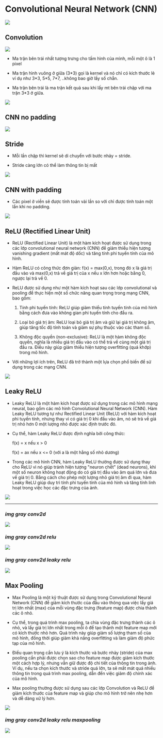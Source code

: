 # Convolutional Neural Network (CNN)

<img src="/imagesMarkdown/Screenshot 2023-03-02 024303.png" width="" height="">

## Convolution

<img src="/imagesMarkdown/conv-full-layer.gif" width="" height="">


*   Ma trận bên trái nhất tượng trưng cho tấm hình của mình, mỗi một ô là 1 pixel

*   Ma trận hình vuông ở giữa (3*3) gọi là kernel và nó chỉ có kích thước lẻ ví dụ như 3\*3, 5\*5, 7\*7, ..không bao giờ lấy số chẵn.

*   Ma trận bên trái là ma trận kết quả sau khi lấy mt bên trái chập với ma trận 3\*3 ở giữa.


<img src="/imagesMarkdown/Screenshot 2023-03-02 042049.png" width="" height="">

## CNN no padding 

<img src="/imagesMarkdown/Convolution_arithmetic_-_No_padding_strides.gif" width="" height="">

## Stride

*   Mỗi lần chập thì kernel sẽ di chuyển với bước nhảy = stride.

*   Stride càng lớn có thể làm thông tin bị mất

<img src="/imagesMarkdown/Stride_convolution.gif" width="" height="">

## CNN with padding 

*   Các pixel ở viền sẽ được tính toán vài lần so với chỉ được tính toán một lần khi no padding.

<img src="/imagesMarkdown/Convolution_arithmetic_-_Padding_strides.gif" width="" height="">

## ReLU (Rectified Linear Unit)

*   ReLU (Rectified Linear Unit) là một hàm kích hoạt được sử dụng trong các lớp convolutional neural network (CNN) để giảm thiểu hiện tượng vanishing gradient (mất mát độ dốc) và tăng tính phi tuyến tính của mô hình.

*   Hàm ReLU có công thức đơn giản: f(x) = max(0,x), trong đó x là giá trị đầu vào và max(0,x) trả về giá trị của x nếu x lớn hơn hoặc bằng 0, ngược lại trả về 0.

*   ReLU được sử dụng như một hàm kích hoạt sau các lớp convolutional và pooling để thực hiện một số chức năng quan trọng trong mạng CNN, bao gồm:

    1.  Tính phi tuyến tính: ReLU giúp giảm thiểu tính tuyến tính của mô hình bằng cách đưa vào không gian phi tuyến tính cho đầu ra.

    2.  Loại bỏ giá trị âm: ReLU loại bỏ giá trị âm và giữ lại giá trị không âm, giúp tăng tốc độ tính toán và giảm sự phụ thuộc vào các tham số.

    3.  Không độc quyền (non-exclusive): ReLU là một hàm không độc quyền, nghĩa là nhiều giá trị đầu vào có thể trả về cùng một giá trị đầu ra. Điều này giúp giảm thiểu hiện tượng overfitting (quá khớp) trong mô hình.

*   Với những lợi ích trên, ReLU đã trở thành một lựa chọn phổ biến để sử dụng trong các mạng CNN.

<img src="/imagesMarkdown/ReLU-activation-function.png" width="" height="">

## Leaky ReLU

*   Leaky ReLU là một hàm kích hoạt được sử dụng trong các mô hình mạng neural, bao gồm các mô hình Convolutional Neural Network (CNN). Hàm Leaky ReLU tương tự như Rectified Linear Unit (ReLU) với hàm kích hoạt phi tuyến tính, nhưng thay vì có giá trị 0 khi đầu vào âm, nó sẽ trả về giá trị nhỏ hơn 0 một lượng nhỏ được xác định trước đó.

*   Cụ thể, hàm Leaky ReLU được định nghĩa bởi công thức:

    f(x) = x nếu x > 0

    f(x) = ax nếu x <= 0 (với a là một hằng số nhỏ dương)

*   Trong các mô hình CNN, hàm Leaky ReLU thường được sử dụng thay cho ReLU vì nó giúp tránh hiện tượng "neuron chết" (dead neurons), khi một số neuron không hoạt động do có giá trị đầu vào âm quá lớn và đưa về giá trị 0. Bằng cách cho phép một lượng nhỏ giá trị âm đi qua, hàm Leaky ReLU giúp duy trì tính phi tuyến tính của mô hình và tăng tính linh hoạt trong việc học các đặc trưng của ảnh.

<img src="/imagesMarkdown/LeakyReLU-activation-function.png" width="" height="">

---
### *img gray conv2d*

<img src="/img_gray_conv2d.jpg" width="" height="">

### *img gray conv2d relu*

<img src="/img_gray_conv2d_relu.jpg" width="" height="">

### *img gray conv2d leaky relu*

<img src="/img_gray_conv2d_leakyrelu.jpg" width="" height="">

## Max Pooling 

*   Max Pooling là một kỹ thuật được sử dụng trong Convolutional Neural Network (CNN) để giảm kích thước của đầu vào thông qua việc lấy giá trị lớn nhất (max) của mỗi vùng đặc trưng (feature map) được chia thành các ô nhỏ.

*   Cụ thể, trong quá trình max pooling, ta chia vùng đặc trưng thành các ô nhỏ, và lấy giá trị lớn nhất trong mỗi ô để tạo thành một feature map mới có kích thước nhỏ hơn. Quá trình này giúp giảm số lượng tham số của mô hình, đồng thời giúp giảm khả năng overfitting và làm giảm độ phức tạp của mô hình.

*   Điều quan trọng cần lưu ý là kích thước và bước nhảy (stride) của max pooling cần phải được chọn sao cho feature map được giảm kích thước một cách hợp lý, nhưng vẫn giữ được độ chi tiết của thông tin trong ảnh. Ví dụ, nếu ta chọn kích thước và stride quá lớn, ta sẽ mất mát quá nhiều thông tin trong quá trình max pooling, dẫn đến việc giảm độ chính xác của mô hình.

*   Max pooling thường được sử dụng sau các lớp Convolution và ReLU để giảm kích thước của feature map và giúp cho mô hình trở nên nhẹ hơn và dễ dàng xử lý hơn.

<img src="/imagesMarkdown/MaxpoolSample2.png" width="" height="">

### *img gray conv2d leaky relu maxpooling*

<img src="/img_gray_conv2d_leakyrelu_maxpooling.jpg" width="" height="">

